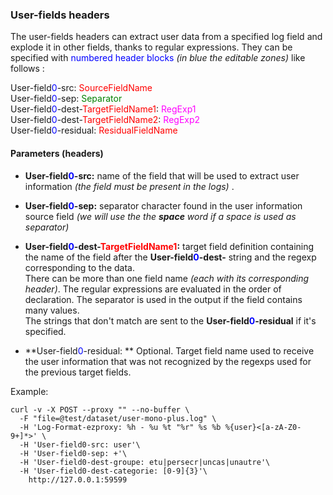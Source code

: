 ### User-fields headers ###

The user-fields headers can extract user data from a specified log field and explode it in other fields, thanks to regular expressions.
They can be specified with <span style="color: blue">numbered header blocks</span> *(in blue the editable zones)* like follows :

User-field<span style="color: blue">0</span>-src: <span style="color: red">SourceFieldName</span></br>
User-field<span style="color: blue">0</span>-sep: <span style="color: green">Separator</span></br>
User-field<span style="color: blue">0</span>-dest-<span style="color: red">TargetFieldName1</span>: <span style="color: magenta">RegExp1</span></br>
User-field<span style="color: blue">0</span>-dest-<span style="color: red">TargetFieldName2</span>: <span style="color: magenta">RegExp2</span></br>
User-field<span style="color: blue">0</span>-residual: <span style="color: red">ResidualFieldName</span></br>

#### Parameters (headers) ####

-   **User-field<span style="color: blue">0</span>-src:** name of the field that will be used to extract user information *(the field must be present in the logs)* .
-   **User-field<span style="color: blue">0</span>-sep:** separator character found in the user information source field *(we will use the the **space** word if a space is used as separator)*

-   **User-field<span style="color: blue">0</span>-dest-<span style="color: red">TargetFieldName1</span>:** <span>target field definition containing the name of the field after the **User-field<span style="color: blue">0</span>-dest-** string and the regexp corresponding to the data.</br> There can be more than one field name *(each with its corresponding header)*. The regular expressions are evaluated in the order of declaration. The separator is used in the output if the field contains many values.</br> The strings that don't match are sent to the **User-field<span style="color: blue">0</span>-residual** if it's specified.</span>

-   **User-field<span style="color: blue">0</span>-residual: ** Optional. Target field name used to receive the user information that was not recognized by the regexps used for the previous target fields.

Example:
```shell
curl -v -X POST --proxy "" --no-buffer \
  -F "file=@test/dataset/user-mono-plus.log" \
  -H 'Log-Format-ezproxy: %h - %u %t "%r" %s %b %{user}<[a-zA-Z0-9+]*>' \
  -H 'User-field0-src: user'\
  -H 'User-field0-sep: +'\
  -H 'User-field0-dest-groupe: etu|persecr|uncas|unautre'\
  -H 'User-field0-dest-categorie: [0-9]{3}'\
 	http://127.0.0.1:59599
```
